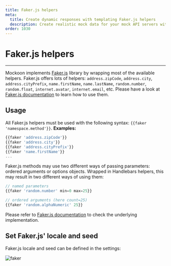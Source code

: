 ```yaml
---
title: Faker.js helpers
meta:
  title: Create dynamic responses with templating Faker.js helpers
  description: Create realistic mock data for your mock API servers with Mockoon's templating system including Faker.js
order: 1030
---
```


# Faker.js helpers

---

Mockoon implements [Faker.js](https://github.com/Marak/faker.js) library by wrapping most of the available helpers. 
Faker.js offers lots of helpers: `address.zipCode`, `address.city`, `address.cityPrefix`, `name.firstName`, `name.lastName`, `random.number`, `random.float`, `internet.avatar`, `internet.email`, etc. Please have a look at [Faker.js documentation](http://marak.github.io/faker.js/faker.html) to learn how to use them.

## Usage

All Faker.js helpers must be used with the following syntax: `{{faker 'namespace.method'}}`.
**Examples:** 
```js
{{faker 'address.zipCode'}}
{{faker 'address.city'}}
{{faker 'address.cityPrefix'}}
{{faker 'name.firstName'}}
...
```

Faker.js methods may use two different ways of passing parameters: ordered arguments or options objects. Wrapped in Handlebars helpers, this may result in two different ways of using them:

```js
// named parameters
{{faker 'random.number' min=0 max=25}}

// ordered arguments (here count=25)
{{faker 'random.alphaNumeric' 25}}
```

Please refer to [Faker.js documentation](http://marak.github.io/faker.js/faker.html) to check the underlying implementation.

## Set Faker.js' locale and seed

Faker.js locale and seed can be defined in the settings:

![faker](/images/docs/settings-faker.png)
